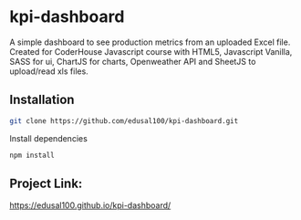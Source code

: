 # kpi-dashboard

A simple dashboard to see production metrics from an uploaded Excel file.
Created for CoderHouse Javascript course with HTML5, Javascript Vanilla, SASS for ui, ChartJS for charts, Openweather API and SheetJS to upload/read xls files.

## Installation


```bash
git clone https://github.com/edusal100/kpi-dashboard.git
```

Install dependencies

```bash
npm install
```

## Project Link:

https://edusal100.github.io/kpi-dashboard/
